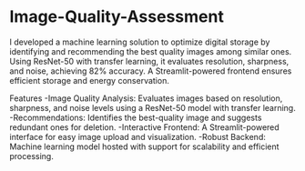 # Image-Quality-Assessment
I developed a machine learning solution to optimize digital storage by identifying and recommending the best quality images among similar ones. Using ResNet-50 with transfer learning, it evaluates resolution, sharpness, and noise, achieving 82% accuracy. A Streamlit-powered frontend ensures efficient storage and energy conservation.

Features
-Image Quality Analysis: Evaluates images based on resolution, sharpness, and noise levels using a ResNet-50 model with transfer learning.
-Recommendations: Identifies the best-quality image and suggests redundant ones for deletion.
-Interactive Frontend: A Streamlit-powered interface for easy image upload and visualization.
-Robust Backend: Machine learning model hosted with support for scalability and efficient processing.
